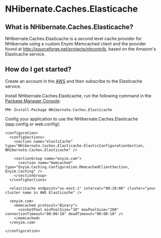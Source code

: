 NHibernate.Caches.Elasticache
=============================
What is NHibernate.Caches.Elasticache?
--------------------------------
NHibernate.Caches.Elasticache is a second level cache provider for NHibernate using a custom Enyim Memcached client and the provider found at http://sourceforge.net/projects/nhcontrib, based on the Amazon's Elasticache service.

How do I get started?
--------------------------------
Create an account in the [AWS](http://aws.amazon.com/) and then subscribe to the Elasticache service.

Install NHibernate.Caches.Elasticache, run the following command in the [Package Manager Console](http://docs.nuget.org/docs/start-here/using-the-package-manager-console): 

	PM> Install-Package NHibernate.Caches.Elasticache

Config your application to use the NHibernate.Caches.Elasticache (app.config or web.config):

	<configuration>
	  <configSections>
		<section name="elastiCache" type="NHibernate.Caches.Elasticache.ElasticConfigurationSection, NHibernate.Caches.Elasticache" />

		<sectionGroup name="enyim.com">
		  <section name="memcached" type="Enyim.Caching.Configuration.MemcachedClientSection, Enyim.Caching" />
		</sectionGroup>
	  </configSections>	
	  
	  <elastiCache endpoint="us-east-1" interval="00:10:00" cluster="your cluster name in AWS Elasticache" />
	  
	  <enyim.com>
		<memcached protocol="Binary">
		  <socketPool minPoolSize="10" maxPoolSize="200" connectionTimeout="00:00:10" deadTimeout="00:00:10" />
		</memcached>
	  </enyim.com>
	  
	</configuration>


